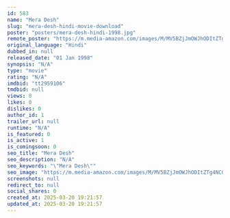 ```yaml
---
id: 583
name: "Mera Desh"
slug: "mera-desh-hindi-movie-download"
poster: "posters/mera-desh-hindi-1998.jpg"
remote_poster: "https://m.media-amazon.com/images/M/MV5BZjJmOWJhODItZTg4NC00MGI5LWI0NGMtNzkxMzU4MTA2ZDlhXkEyXkFqcGdeQXVyODE5NzE3OTE@._V1_SX300.jpg"
original_language: "Hindi"
dubbed_in: null
released_date: "01 Jan 1998"
synopsis: "N/A"
type: "movie"
rating: "N/A"
imdbid: "tt2959106"
tmdbid: null
views: 0
likes: 0
dislikes: 0
author_id: 1
trailer_url: null
runtime: "N/A"
is_featured: 0
is_active: 1
is_comingsoon: 0
seo_title: "Mera Desh"
seo_description: "N/A"
seo_keywords: "\"Mera Desh\""
seo_image: "https://m.media-amazon.com/images/M/MV5BZjJmOWJhODItZTg4NC00MGI5LWI0NGMtNzkxMzU4MTA2ZDlhXkEyXkFqcGdeQXVyODE5NzE3OTE@._V1_SX300.jpg"
screenshots: null
redirect_to: null
social_shares: 0
created_at: 2025-03-20 19:21:57
updated_at: 2025-03-20 19:21:57
---
```


